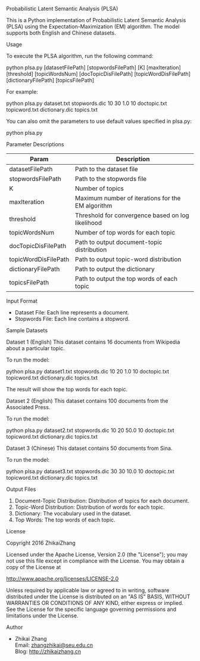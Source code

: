 Probabilistic Latent Semantic Analysis (PLSA)

This is a Python implementation of Probabilistic Latent Semantic Analysis (PLSA) using the Expectation-Maximization (EM) algorithm. The model supports both English and Chinese datasets.

Usage

To execute the PLSA algorithm, run the following command:

python plsa.py [datasetFilePath] [stopwordsFilePath] [K] [maxIteration] [threshold] [topicWordsNum] [docTopicDisFilePath] [topicWordDisFilePath] [dictionaryFilePath] [topicsFilePath]

For example:

python plsa.py dataset.txt stopwords.dic 10 30 1.0 10 doctopic.txt topicword.txt dictionary.dic topics.txt

You can also omit the parameters to use default values specified in plsa.py:

python plsa.py

Parameter Descriptions

| Param                    | Description                                                         |
|--------------------------|---------------------------------------------------------------------|
| datasetFilePath           | Path to the dataset file                                            |
| stopwordsFilePath         | Path to the stopwords file                                          |
| K                         | Number of topics                                                    |
| maxIteration              | Maximum number of iterations for the EM algorithm                   |
| threshold                 | Threshold for convergence based on log likelihood                   |
| topicWordsNum             | Number of top words for each topic                                  |
| docTopicDisFilePath       | Path to output document-topic distribution                          |
| topicWordDisFilePath      | Path to output topic-word distribution                              |
| dictionaryFilePath        | Path to output the dictionary                                        |
| topicsFilePath            | Path to output the top words of each topic                          |

Input Format

- Dataset File: Each line represents a document.
- Stopwords File: Each line contains a stopword.

Sample Datasets

Dataset 1 (English)
This dataset contains 16 documents from Wikipedia about a particular topic.

To run the model:

python plsa.py dataset1.txt stopwords.dic 10 20 1.0 10 doctopic.txt topicword.txt dictionary.dic topics.txt

The result will show the top words for each topic.

Dataset 2 (English)
This dataset contains 100 documents from the Associated Press.

To run the model:

python plsa.py dataset2.txt stopwords.dic 10 20 50.0 10 doctopic.txt topicword.txt dictionary.dic topics.txt

Dataset 3 (Chinese)
This dataset contains 50 documents from Sina.

To run the model:

python plsa.py dataset3.txt stopwords.dic 30 30 10.0 10 doctopic.txt topicword.txt dictionary.dic topics.txt

Output Files

1. Document-Topic Distribution: Distribution of topics for each document.
2. Topic-Word Distribution: Distribution of words for each topic.
3. Dictionary: The vocabulary used in the dataset.
4. Top Words: The top words of each topic.

License

Copyright 2016 ZhikaiZhang

Licensed under the Apache License, Version 2.0 (the "License");
you may not use this file except in compliance with the License.
You may obtain a copy of the License at

   http://www.apache.org/licenses/LICENSE-2.0

Unless required by applicable law or agreed to in writing, software
distributed under the License is distributed on an "AS IS" BASIS,
WITHOUT WARRANTIES OR CONDITIONS OF ANY KIND, either express or implied.
See the License for the specific language governing permissions and
limitations under the License.

Author

- Zhikai Zhang  
  Email: zhangzhikai@seu.edu.cn  
  Blog: http://zhikaizhang.cn

